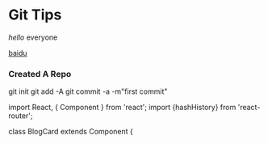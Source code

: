 # Git Tips

*hello* everyone

[baidu](http://baidu.com)


### Created A Repo

git init
git add -A
git commit -a -m"first commit"



import React, { Component } from 'react';
import {hashHistory} from 'react-router';

class BlogCard extends Component {
